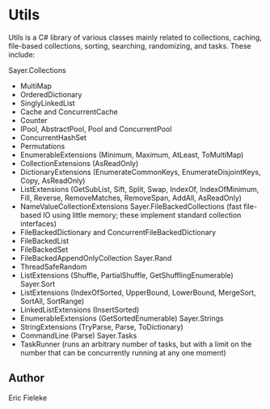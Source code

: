 Utils
=========

Utils is a C# library of various classes mainly related to collections, caching, file-based collections, sorting, searching, randomizing, and tasks. These include:

Sayer.Collections
  * MultiMap
  * OrderedDictionary
  * SinglyLinkedList
  * Cache and ConcurrentCache
  * Counter
  * IPool, AbstractPool, Pool and ConcurrentPool
  * ConcurrentHashSet
  * Permutations
  * EnumerableExtensions (Minimum, Maximum, AtLeast, ToMultiMap)
  * CollectionExtensions (AsReadOnly)
  * DictionaryExtensions (EnumerateCommonKeys, EnumerateDisjointKeys, Copy, AsReadOnly)
  * ListExtensions (GetSubList, Sift, Split, Swap, IndexOf, IndexOfMinimum, Fill, Reverse, RemoveMatches, RemoveSpan, AddAll, AsReadOnly)
  * NameValueCollectionExtensions
Sayer.FileBackedCollections (fast file-based IO using little memory; these implement standard collection interfaces)
  * FileBackedDictionary and ConcurrentFileBackedDictionary
  * FileBackedList
  * FileBackedSet
  * FileBackedAppendOnlyCollection
Sayer.Rand
  * ThreadSafeRandom
  * ListExtensions (Shuffle, PartialShuffle, GetShufflingEnumerable)
Sayer.Sort
  * ListExtensions (IndexOfSorted, UpperBound, LowerBound, MergeSort, SortAll, SortRange)
  * LinkedListExtensions (InsertSorted)
  * EnumerableExtensions (GetSortedEnumerable)
Sayer.Strings
  * StringExtensions (TryParse, Parse, ToDictionary)
  * CommandLine (Parse)
Sayer.Tasks
  * TaskRunner (runs an arbitrary number of tasks, but with a limit on the number that can be concurrently running at any one moment)

Author
----
Eric Fieleke

